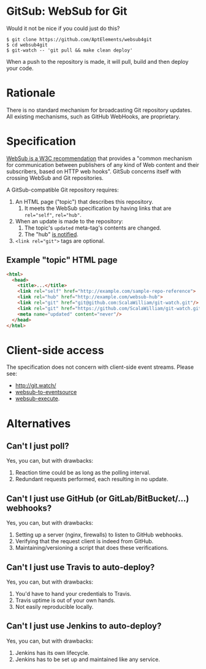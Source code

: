 # GitSub: WebSub for Git

Would it not be nice if you could just do this?

```shell
$ git clone https://github.com/AptElements/websub4git
$ cd websub4git
$ git-watch -- 'git pull && make clean deploy'
```

When a push to the repository is made, it will pull, build and then deploy your code.

# Rationale

There is no standard mechanism for broadcasting Git repository updates. All existing mechanisms, such as GitHub WebHooks, are proprietary.

# Specification

[WebSub is a W3C recommendation](https://www.w3.org/TR/websub/) that provides a "common mechanism for communication between publishers of any kind of Web content and their subscribers, based on HTTP web hooks". GitSub concerns itself with crossing WebSub and Git repositories.

A GitSub-compatible Git repository requires:
1. An HTML page ("topic") that describes this repository.
   1. It meets the WebSub specification by having links that are `rel="self"`, `rel="hub"`.
2. When an update is made to the repository:
   1. The topic's `updated` meta-tag's contents are changed.
   2. The "hub" [is notified](https://www.w3.org/TR/websub/#publishing).
3. `<link rel="git">` tags are optional.

## Example "topic" HTML page

```html
<html>
  <head>
    <title>...</title>
    <link rel="self" href="http://example.com/sample-repo-reference">
    <link rel="hub" href="http://example.com/websub-hub">
    <link rel="git" href="git@github.com:ScalaWilliam/git-watch.git"/>
    <link rel="git" href="https://github.com/ScalaWilliam/git-watch.git"/>
    <meta name="updated" content="never"/>
  </head>
</html>
```

# Client-side access

The specification does not concern with client-side event streams. Please see:
- http://git.watch/
- [websub-to-eventsource](https://github.com/scalawilliam/websub-to-eventsource)
- [websub-execute](https://github.com/ScalaWilliam/websub-execute).

# Alternatives

## Can't I just poll?

Yes, you can, but with drawbacks:
1. Reaction time could be as long as the polling interval.
2. Redundant requests performed, each resulting in no update.

## Can't I just use GitHub (or GitLab/BitBucket/...) webhooks?

Yes, you can, but with drawbacks:
1. Setting up a server (nginx, firewalls) to listen to GitHub webhooks.
2. Verifying that the request client is indeed from GitHub.
3. Maintaining/versioning a script that does these verifications.

## Can't I just use Travis to auto-deploy?

Yes, you can, but with drawbacks:
1. You'd have to hand your credentials to Travis.
2. Travis uptime is out of your own hands.
3. Not easily reproducible locally.

## Can't I just use Jenkins to auto-deploy?

Yes, you can, but with drawbacks:
1. Jenkins has its own lifecycle.
2. Jenkins has to be set up and maintained like any service.
